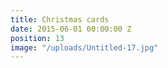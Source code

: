 ```yaml
---
title: Christmas cards
date: 2015-06-01 00:00:00 Z
position: 13
image: "/uploads/Untitled-17.jpg"
---
```


